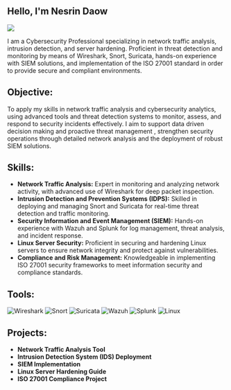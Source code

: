 ## Hello, I'm Nesrin Daow

<a href="https://www.linkedin.com/in/nesrin-daow-4229b8243/"><img src="https://img.shields.io/badge/-LinkedIn-0072b1?&style=for-the-badge&logo=linkedin&logoColor=white" /></a>

I am a Cybersecurity Professional specializing in network traffic analysis, intrusion detection, and server hardening. Proficient in threat detection and monitoring by means of Wireshark, Snort, Suricata, hands-on experience with SIEM solutions, and implementation of the ISO 27001 standard in order to provide secure and compliant environments.

## Objective:

To apply my skills in network traffic analysis and cybersecurity analytics, using advanced tools and threat detection systems to monitor, assess, and respond to security incidents effectively. I aim to support data driven decision making and proactive threat management , strengthen security operations through detailed network analysis and the deployment of robust SIEM solutions.

## Skills:
- **Network Traffic Analysis:** Expert in monitoring and analyzing network activity, with advanced use of Wireshark for deep packet inspection.
- **Intrusion Detection and Prevention Systems (IDPS):** Skilled in deploying and managing Snort and Suricata for real-time threat detection and traffic monitoring.
- **Security Information and Event Management (SIEM):** Hands-on experience with Wazuh and Splunk for log management, threat analysis, and incident response.
- **Linux Server Security:** Proficient in securing and hardening Linux servers to ensure network integrity and protect against vulnerabilities.
- **Compliance and Risk Management:** Knowledgeable in implementing ISO 27001 security frameworks to meet information security and compliance standards.
 ## Tools:
![Wireshark](https://img.shields.io/badge/-Wireshark-1565C0?style=for-the-badge&logo=wireshark&logoColor=white)
![Snort](https://img.shields.io/badge/-Snort-E53935?style=for-the-badge&logo=snort&logoColor=white)
![Suricata](https://img.shields.io/badge/-Suricata-FFCC00?style=for-the-badge&logo=suricata&logoColor=black)
![Wazuh](https://img.shields.io/badge/-Wazuh-4CAF50?style=for-the-badge&logo=wazuh&logoColor=white)
![Splunk](https://img.shields.io/badge/-Splunk-0094D8?style=for-the-badge&logo=splunk&logoColor=white)
![Linux](https://img.shields.io/badge/-Linux-FCC624?style=for-the-badge&logo=linux&logoColor=black)

## Projects:
- **Network Traffic Analysis Tool**
- **Intrusion Detection System (IDS) Deployment**
- **SIEM Implementation**
- **Linux Server Hardening Guide**
- **ISO 27001 Compliance Project**

